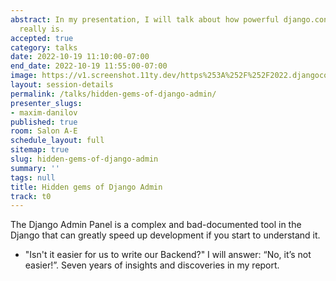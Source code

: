 ```yaml
---
abstract: In my presentation, I will talk about how powerful django.contrib.admin
  really is.
accepted: true
category: talks
date: 2022-10-19 11:10:00-07:00
end_date: 2022-10-19 11:55:00-07:00
image: https://v1.screenshot.11ty.dev/https%253A%252F%252F2022.djangocon.us%252Fpresenters%252Fmaxim-danilov/opengraph/
layout: session-details
permalink: /talks/hidden-gems-of-django-admin/
presenter_slugs:
- maxim-danilov
published: true
room: Salon A-E
schedule_layout: full
sitemap: true
slug: hidden-gems-of-django-admin
summary: ''
tags: null
title: Hidden gems of Django Admin
track: t0
---
```


The Django Admin Panel is a complex and bad-documented tool in the Django that can greatly speed up development if you start to understand it.

- "Isn't it easier for us to write our Backend?"
I will answer: “No, it’s not easier!”.
Seven years of insights and discoveries in my report.
